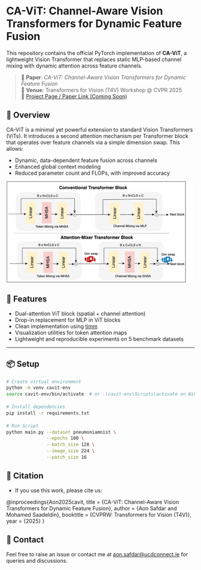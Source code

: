 # CA-ViT: Channel-Aware Vision Transformers for Dynamic Feature Fusion

This repository contains the official PyTorch implementation of **CA-ViT**, a lightweight Vision Transformer that replaces static MLP-based channel mixing with dynamic attention across feature channels.

> 📄 **Paper**: _CA-ViT: Channel-Aware Vision Transformers for Dynamic Feature Fusion_  
> 📍 **Venue**: Transformers for Vision (T4V) Workshop @ CVPR 2025  
> 🔗 [Project Page / Paper Link (Coming Soon)]()

## 🧠 Overview

CA-ViT is a minimal yet powerful extension to standard Vision Transformers (ViTs). It introduces a second attention mechanism per Transformer block that operates over feature channels via a simple dimension swap. This allows:

- Dynamic, data-dependent feature fusion across channels  
- Enhanced global context modeling  
- Reduced parameter count and FLOPs, with improved accuracy  

<p align="center">
  <img src="figs/architecture.png" width="600"/>
</p>

## 🚀 Features

- Dual-attention ViT block (spatial + channel attention)
- Drop-in replacement for MLP in ViT blocks
- Clean implementation using [timm](https://github.com/huggingface/pytorch-image-models)
- Visualization utilities for token attention maps
- Lightweight and reproducible experiments on 5 benchmark datasets



---

## 📦 Setup

```bash
# Create virtual environment
python -m venv cavit-env
source cavit-env/bin/activate  # or .\cavit-env\Scripts\activate on Windows

# Install dependencies
pip install -r requirements.txt

# Run Script
python main.py --dataset pneumoniamnist \
               --epochs 100 \
               --batch_size 128 \
               --image_size 224 \
               --patch_size 16
```

## 🧠 Citation
- If you use this work, please cite us:

@inproceedings{Aon2025cavit,
  title     = {CA-ViT: Channel-Aware Vision Transformers for Dynamic Feature Fusion},
  author    = {Aon Safdar and Mohamed Saadeldin},
  booktitle = {CVPRW: Transformers for Vision (T4V)},
  year      = {2025}
}

## 📨 Contact
Feel free to raise an issue or contact me at [aon.safdar@ucdconnect.ie](mailto:aon.safdar@ucdconnect.ie) for queries and discussions.





